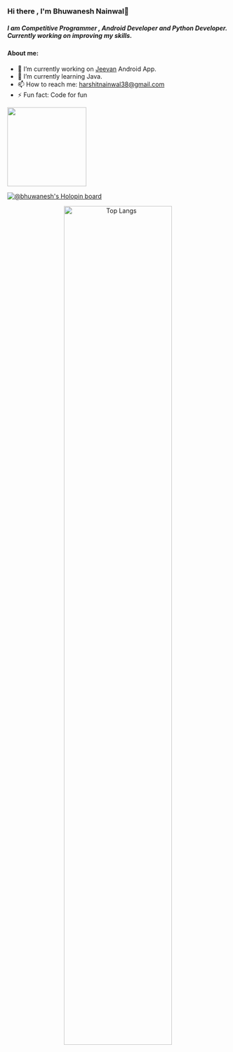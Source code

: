 ### Hi there , I'm Bhuwanesh Nainwal👋

##### I am Competitive Programmer , Android Developer and Python Developer. Currently working on improving my skills.


#### About me:
- 🔭 I’m currently working on [Jeevan](https://github.com/WhitePegasis/Jeevan01) Android App.
- 🌱 I’m currently learning Java.
- 📫 How to reach me: harshitnainwal38@gmail.com
- ⚡ Fun fact: Code for fun

<!---
![visitors](https://visitor-badge.glitch.me/badge?page_id=page.id)
-->
<img height="180em" src="https://github-readme-stats.vercel.app/api?username=BhuwaneshNainwal&show_icons=true&hide_border=true&&count_private=true&include_all_commits=true" />

[![@bhuwanesh's Holopin board](https://holopin.me/bhuwanesh)](https://holopin.io/@bhuwanesh)

<p align="center">
  <img src="https://github-readme-stats.vercel.app/api/top-langs/?username=BhuwaneshNainwal&theme=tokyonight&layout=compact" alt="Top Langs" width="70%">
</p>



